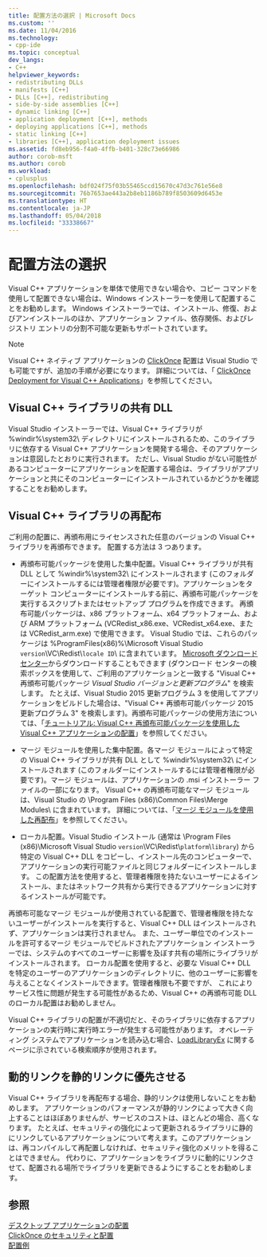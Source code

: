 ```yaml
---
title: 配置方法の選択 | Microsoft Docs
ms.custom: ''
ms.date: 11/04/2016
ms.technology:
- cpp-ide
ms.topic: conceptual
dev_langs:
- C++
helpviewer_keywords:
- redistributing DLLs
- manifests [C++]
- DLLs [C++], redistributing
- side-by-side assemblies [C++]
- dynamic linking [C++]
- application deployment [C++], methods
- deploying applications [C++], methods
- static linking [C++]
- libraries [C++], application deployment issues
ms.assetid: fd8eb956-f4a0-4ffb-b401-328c73e66986
author: corob-msft
ms.author: corob
ms.workload:
- cplusplus
ms.openlocfilehash: bdf024f75f03b55465ccd15670c47d3c761e56e8
ms.sourcegitcommit: 76b7653ae443a2b8eb1186b789f8503609d6453e
ms.translationtype: HT
ms.contentlocale: ja-JP
ms.lasthandoff: 05/04/2018
ms.locfileid: "33338667"
---
```

# <a name="choosing-a-deployment-method"></a>配置方法の選択
Visual C++ アプリケーションを単体で使用できない場合や、コピー コマンドを使用して配置できない場合は、Windows インストーラーを使用して配置することをお勧めします。 Windows インストーラーでは、インストール、修復、およびアンインストールのほか、アプリケーション ファイル、依存関係、およびレジストリ エントリの分割不可能な更新もサポートされています。  
  
> [!NOTE]
>  Visual C++ ネイティブ アプリケーションの [ClickOnce](/visualstudio/deployment/clickonce-security-and-deployment) 配置は Visual Studio でも可能ですが、追加の手順が必要になります。 詳細については、「 [ClickOnce Deployment for Visual C++ Applications](../ide/clickonce-deployment-for-visual-cpp-applications.md)」を参照してください。  
  
## <a name="visual-c-libraries-are-shared-dlls"></a>Visual C++ ライブラリの共有 DLL  
 Visual Studio インストーラーでは、Visual C++ ライブラリが %windir%\system32\ ディレクトリにインストールされるため、このライブラリに依存する Visual C++ アプリケーションを開発する場合、そのアプリケーションは意図したとおりに実行されます。 ただし、Visual Studio がない可能性があるコンピューターにアプリケーションを配置する場合は、ライブラリがアプリケーションと共にそのコンピューターにインストールされているかどうかを確認することをお勧めします。  
  
## <a name="redistributing-visual-c-libraries"></a>Visual C++ ライブラリの再配布  
 ご利用の配置に、再頒布用にライセンスされた任意のバージョンの Visual C++ ライブラリを再頒布できます。 配置する方法は 3 つあります。  
  
-   再頒布可能パッケージを使用した集中配置。Visual C++ ライブラリが共有 DLL として %windir%\system32\\ にインストールされます  (このフォルダーにインストールするには管理者権限が必要です)。アプリケーションをターゲット コンピューターにインストールする前に、再頒布可能パッケージを実行するスクリプトまたはセットアップ プログラムを作成できます。 再頒布可能パッケージは、x86 プラットフォーム、x64 プラットフォーム、および ARM プラットフォーム (VCRedist_x86.exe、VCRedist_x64.exe、または VCRedist_arm.exe) で使用できます。 Visual Studio では、これらのパッケージは %ProgramFiles(x86)%\Microsoft Visual Studio `version`\VC\Redist\\`locale ID`\\ に含まれています。 [Microsoft ダウンロード センター](http://go.microsoft.com/fwlink/p/?linkid=132793)からダウンロードすることもできます  (ダウンロード センターの検索ボックスを使用して、ご利用のアプリケーションと一致する "Visual C++ 再頒布可能パッケージ *Visual Studio バージョンと更新プログラム*" を検索します。 たとえば、Visual Studio 2015 更新プログラム 3 を使用してアプリケーションをビルドした場合は、"Visual C++ 再頒布可能パッケージ 2015 更新プログラム 3" を検索します)。再頒布可能パッケージの使用方法については、「[チュートリアル: Visual C++ 再頒布可能パッケージを使用した Visual C++ アプリケーションの配置](../ide/deploying-visual-cpp-application-by-using-the-vcpp-redistributable-package.md)」を参照してください。  
  
-   マージ モジュールを使用した集中配置。各マージ モジュールによって特定の Visual C++ ライブラリが共有 DLL として %windir%\system32\\ にインストールされます  (このフォルダーにインストールするには管理者権限が必要です)。マージ モジュールは、アプリケーションの .msi インストーラー ファイルの一部になります。 Visual C++ の再頒布可能なマージ モジュールは、Visual Studio の \Program Files (x86)\Common Files\Merge Modules\\ に含まれています。 詳細については、「[マージ モジュールを使用した再配布](../ide/redistributing-components-by-using-merge-modules.md)」を参照してください。  
  
-   ローカル配置。Visual Studio インストール (通常は \Program Files (x86)\Microsoft Visual Studio `version`\VC\Redist\\`platform`\\`library`\) から特定の Visual C++ DLL をコピーし、インストール先のコンピューターで、アプリケーションの実行可能ファイルと同じフォルダーにインストールします。 この配置方法を使用すると、管理者権限を持たないユーザーによるインストール、またはネットワーク共有から実行できるアプリケーションに対するインストールが可能です。  
  
 再頒布可能なマージ モジュールが使用されている配置で、管理者権限を持たないユーザーがインストールを実行すると、Visual C++ DLL はインストールされず、アプリケーションは実行されません。 また、ユーザー単位でのインストールを許可するマージ モジュールでビルドされたアプリケーション インストーラーでは、システムのすべてのユーザーに影響を及ぼす共有の場所にライブラリがインストールされます。 ローカル配置を使用すると、必要な Visual C++ DLL を特定のユーザーのアプリケーションのディレクトリに、他のユーザーに影響を与えることなくインストールできます。管理者権限も不要ですが、 これによりサービス性に問題が発生する可能性があるため、Visual C++ の再頒布可能 DLL のローカル配置はお勧めしません。  
  
 Visual C++ ライブラリの配置が不適切だと、そのライブラリに依存するアプリケーションの実行時に実行時エラーが発生する可能性があります。 オペレーティング システムでアプリケーションを読み込む場合、[LoadLibraryEx](http://go.microsoft.com/fwlink/p/?linkid=132792) に関するページに示されている検索順序が使用されます。  
  
## <a name="dynamic-linking-is-better-than-static-linking"></a>動的リンクを静的リンクに優先させる  
 Visual C++ ライブラリを再配布する場合、静的リンクは使用しないことをお勧めします。 アプリケーションのパフォーマンスが静的リンクによって大きく向上することはほぼありませんが、サービスのコストは、ほとんどの場合、高くなります。 たとえば、セキュリティの強化によって更新されるライブラリに静的にリンクしているアプリケーションについて考えます。このアプリケーションは、再コンパイルして再配置しなければ、セキュリティ強化のメリットを得ることはできません。 代わりに、アプリケーションをライブラリに動的にリンクさせて、配置される場所でライブラリを更新できるようにすることをお勧めします。  
  
## <a name="see-also"></a>参照  
 [デスクトップ アプリケーションの配置](../ide/deploying-native-desktop-applications-visual-cpp.md)   
 [ClickOnce のセキュリティと配置](/visualstudio/deployment/clickonce-security-and-deployment)   
 [配置例](../ide/deployment-examples.md)